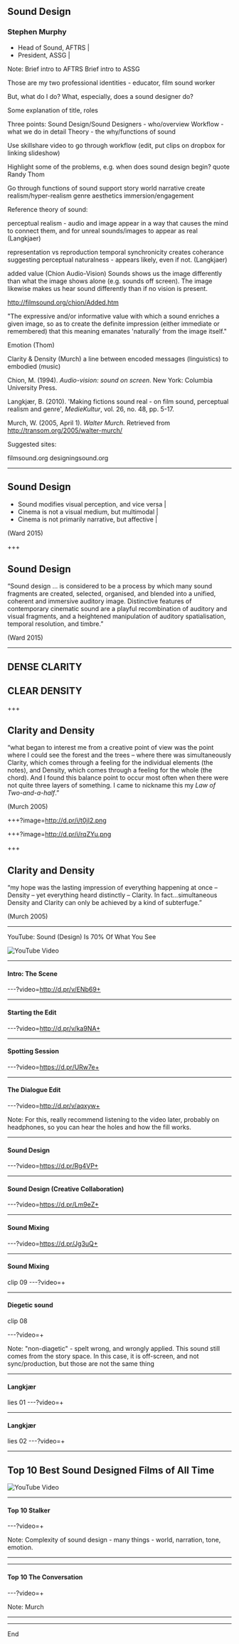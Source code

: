 ## Sound Design

### Stephen Murphy

- Head of Sound, AFTRS |
- President, ASSG |

Note:
Brief intro to AFTRS
Brief intro to ASSG


Those are my two professional identities - educator, film sound worker

But, what do I do? What, especially, does a sound designer do?

Some explanation of title, roles

Three points:
Sound Design/Sound Designers - who/overview
Workflow - what we do in detail
Theory - the why/functions of sound



Use skillshare video to go through workflow (edit, put clips on dropbox for linking slideshow)

Highlight some of the problems, e.g. when does sound design begin?
quote Randy Thom

Go through functions of sound
support story world
narrative
create realism/hyper-realism
genre
aesthetics
immersion/engagement

Reference theory of sound:

perceptual realism - audio and image appear in a way that causes the mind to connect them, and for unreal sounds/images to appear as real
(Langkjaer)

representation vs reproduction 
temporal synchronicity creates coherance suggesting perceptual naturalness - appears likely, even if not.
(Langkjaer)

added value (Chion Audio-Vision)
Sounds shows us the image differently than what the image shows alone (e.g. sounds off screen). The image likewise makes us hear sound differently than if no vision is present.

http://filmsound.org/chion/Added.htm

"The expressive and/or informative value with which a sound enriches a given image, so as to create the definite impression (either immediate or remembered) that this meaning emanates 'naturally' from the image itself."

Emotion (Thom)

Clarity & Density (Murch)
 a line between encoded messages (linguistics) to embodied (music)

Chion, M. (1994). _Audio-vision: sound on screen_. New York: Columbia University Press.

Langkjær, B. (2010). 'Making fictions sound real - on film sound, perceptual realism and genre', _MedieKultur_, vol. 26, no. 48, pp. 5-17.

Murch, W. (2005, April 1). _Walter Murch._ Retrieved from http://transom.org/2005/walter-murch/

Suggested sites:

filmsound.org
designingsound.org

---

## Sound Design

- Sound modifies visual perception, and vice versa |
- Cinema is not a visual medium, but multimodal    |
- Cinema is not primarily narrative, but affective |

(Ward 2015)

+++

## Sound Design

“Sound design ... is considered to be a process by which many sound fragments are created, selected, organised, and blended into a unified, coherent and immersive auditory image. Distinctive features of contemporary cinematic sound are a playful recombination of auditory and visual fragments, and a heightened manipulation of auditory spatialisation, temporal resolution, and timbre.”

(Ward 2015)

---

## DENSE CLARITY
## CLEAR DENSITY

+++

## Clarity and Density

“what began to interest me from a creative point of view was the point where I could see the forest and the trees – where there was simultaneously Clarity, which comes through a feeling for the individual elements (the notes), and Density, which comes through a feeling for the whole (the chord). And I found this balance point to occur most often when there were not quite three layers of something. I came to nickname this my _Law of Two-and-a-half_.”

(Murch 2005)

+++?image=http://d.pr/i/t0jI2.png

+++?image=http://d.pr/i/rqZYu.png

+++

## Clarity and Density

“my hope was the lasting impression of everything happening at once – Density – yet everything heard distinctly – Clarity. In fact...simultaneous Density and Clarity can only be achieved by a kind of subterfuge.”

(Murch 2005)

---

YouTube: Sound (Design) Is 70% Of What You See

![YouTube Video](https://www.youtube.com/embed/Jb2RRoEt4_M)

---

#### Intro: The Scene

---?video=http://d.pr/v/ENb69+

---

#### Starting the Edit

---?video=http://d.pr/v/ka9NA+

---

#### Spotting Session

---?video=https://d.pr/URw7e+

---

#### The Dialogue Edit

---?video=http://d.pr/v/aqxyw+

Note:
For this, really recommend listening to the video later, probably on headphones, so you can hear the holes and how the fill works.

---

#### Sound Design

---?video=https://d.pr/Rg4VP+

---

#### Sound Design (Creative Collaboration)

---?video=https://d.pr/Lm9eZ+

---

#### Sound Mixing

---?video=https://d.pr/Jg3uQ+

---

#### Sound Mixing
clip 09
---?video=+

---

#### Diegetic sound

clip 08

---?video=+

Note:
"non-diagetic" - spelt wrong, and wrongly applied. This sound still comes from the story space. In this case, it is off-screen, and not sync/production, but those are not the same thing

---

#### Langkjær
lies 01
---?video=+

---

#### Langkjær
lies 02
---?video=+

---

## Top 10 Best Sound Designed Films of All Time
![YouTube Video](https://www.youtube.com/embed/GBrl96hyChc)

---

#### Top 10 Stalker

---?video=+

Note:
Complexity of sound design - many things - world, narration, tone, emotion.

---

---

#### Top 10 The Conversation

---?video=+

Note:
Murch

---

---

End